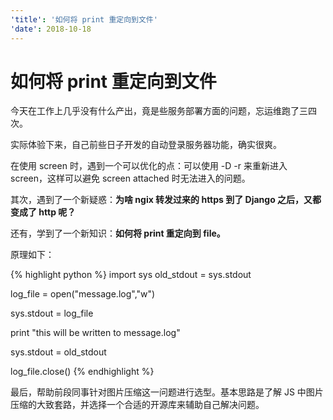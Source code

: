 ```yaml
---
'title': '如何将 print 重定向到文件'
'date': 2018-10-18
---
```

# 如何将 print 重定向到文件

今天在工作上几乎没有什么产出，竟是些服务部署方面的问题，忘运维跑了三四次。

实际体验下来，自己前些日子开发的自动登录服务器功能，确实很爽。

在使用 screen 时，遇到一个可以优化的点：可以使用 -D -r 来重新进入 screen，这样可以避免 screen attached 时无法进入的问题。

其次，遇到了一个新疑惑：**为啥 ngix 转发过来的 https 到了 Django 之后，又都变成了 http 呢？**

还有，学到了一个新知识：**如何将 print 重定向到 file。**

原理如下：

{% highlight python %}
import sys
old_stdout = sys.stdout

log_file = open("message.log","w")

sys.stdout = log_file

print "this will be written to message.log"

sys.stdout = old_stdout

log_file.close()
{% endhighlight %}

最后，帮助前段同事针对图片压缩这一问题进行选型。基本思路是了解 JS 中图片压缩的大致套路，并选择一个合适的开源库来辅助自己解决问题。
